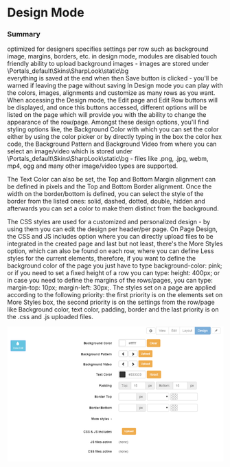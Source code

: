 # Design Mode

### Summary

optimized for designers
specifies settings per row such as background image, margins, borders, etc.
in design mode, modules are disabled
touch friendly
ability to upload background images - images are stored under \Portals\_default\Skins\SharpLook\static\bg\
everything is saved at the end when then Save button is clicked - you'll be warned if leaving the page without saving
In Design mode you can play with the colors, images, alignments and customize as many rows as you want. When accessing the Design mode, the Edit page and Edit Row buttons will be displayed, and once this buttons accessed, different options will be listed on the page which will provide you with the ability to change the appearance of the row/page. Amongst these design options, you'll find styling options like, the Background Color with which you can set the color either by using the color picker or by directly typing in the box the color hex code, the Background Pattern and Background Video from where you can select an image/video which is stored under \Portals\_default\Skins\SharpLook\static\bg - files like .png, .jpg, webm, mp4, ogg and many other image/video types are supported. 

The Text Color can also be set, the Top and Bottom Margin alignment can be defined in pixels and the Top and Bottom Border alignment. Once the width on the border/bottom is defined, you can select the style of the border from the listed ones: solid, dashed, dotted, double, hidden and afterwards you can set a color to make them distinct from the background. 

The CSS styles are used for a customized and personalized design - by using them you can edit the design per header/per page. On Page Design, the CSS and JS includes option where you can directly upload files to be integrated in the created page and last but not least, there's the More Styles option, which can also be found on each row, where you can define Less styles for the current elements, therefore, if you want to define the background color of the page you just have to type background-color: pink; or if you need to set a fixed height of a row you can type: height: 400px; or in case you need to define the margins of the rows/pages, you can type: margin-top: 10px; margin-left: 30px;. The styles set on a page are applied according to the following priority: the first priority is on the elements set on More Styles box, the second priority is on the settings from the row/page like Background color, text color, padding, border and the last priority is on the .css and .js uploaded files.

![](edit.page.png)
